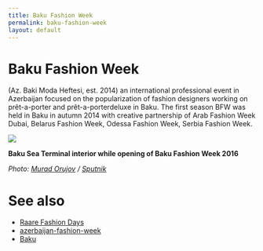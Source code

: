 ```yaml
---
title: Baku Fashion Week
permalink: baku-fashion-week
layout: default
---
```


# Baku Fashion Week

 (Az. Baki Moda Heftesi, est. 2014) an international professional event in Azerbaijan focused on the popularization of fashion designers working on prêt-a-porter and prêt-a-porterdeluxe in Baku. The first season BFW was held in Baku in autumn 2014 with creative partnership of Arab Fashion Week Dubai, Belarus Fashion Week, Odessa Fashion Week, Serbia Fashion Week.

![](http://sputnik.az/images/40516/15/405161520.jpg)

**Baku Sea Terminal interior while opening of Baku Fashion Week 2016**

*Photo: [Murad Orujov](orujov-murad) / [Sputnik](www.sputnik.az)*

# See also

- [Raare Fashion Days](raare-fashion-days)
- [azerbaijan-fashion-week ](http://example.net/)
- [Baku](baku)
